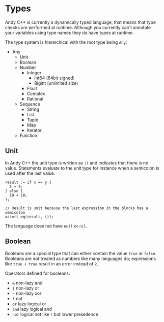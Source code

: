# Types

Andy C++ is currently a dynamically typed language, that means that type checks are performed at runtime. Although
you currently can't annotate your variables using type names they do have types at runtime.

The type system is hierarchical with the root type being `Any`:

* Any
  * Unit
  * Boolean
  * Number
    * Integer
      * Int64 (64bit signed)
      * Bigint (unlimited size)
    * Float
    * Complex
    * Rational
  * Sequence
    * String
    * List
    * Tuple
    * Map
    * Iterator
  * Function

## Unit

In Andy C++ the unit type is written as `()` and indicates that there is no value. Statements evaluate
to the unit type for instance when a semicolon is used after the last value.

```ndc
result := if x == y {
  5 + 5;
} else {
  10 + 10;
};

// Result is unit because the last expression in the blocks has a semicolon
assert_eq(result, ());
```

The language does not have `null` or `nil`.

## Boolean

Booleans are a special type that can either contain the value `true` or `false`. Booleans are not treated
as numbers like many languages do; expressions like `true + true` result in an error instead of `2`.

Operators defined for booleans:
 * `&` non-lazy and
 * `|` non-lazy or
 * `~` non-lazy xor
 * `!` not
 * `or` lazy logical or
 * `and` lazy logical and
 * `not` logical not like `!` but lower presedence
